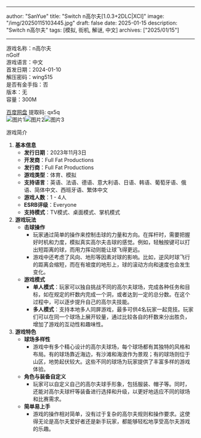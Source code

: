 
---
author: "SanYue"
title: "Switch n高尔夫[1.0.3+2DLC|XCI]"
image: "/img/20250115103445.jpg"
draft: false
date: 2025-01-15
description: "Switch n高尔夫"
tags: [模拟, 街机, 解谜, 中文]
archives: ["2025/01/15"]

---

游戏名称：n高尔夫   
nGolf    
游戏语言：中文  
首发日期：2024-01-10  
解压密码：wing515  
是否有金手指：否  
版本：无   
容量：300M

[百度网盘](https://pan.baidu.com/s/1CWqKadqV387BYIPSOV8M0Q) 提取码: qx5q  
![图片1](/img/20250114181623.png)![图片2](/img/20250114181602.png)![图片3](/img/20250114181541.png)  

游戏简介  
1. **基本信息**
   - **发行日期**：2023年11月3日
   - **开发商**：Full Fat Productions
   - **发行商**：Full Fat Productions
   - **游戏类型**：体育、模拟
   - **支持语言**：英语、法语、德语、意大利语、日语、韩语、葡萄牙语、俄语、简体中文、西班牙语、繁体中文
   - **游戏人数**：1 - 4人
   - **ESRB评级**：Everyone
   - **支持模式**：TV模式、桌面模式、掌机模式
2. **游戏玩法**
   - **击球操作**
     - 玩家通过简单的操作来控制击球的力量和方向。在挥杆时，需要把握好时机和力度，模拟真实高尔夫击球的感觉。例如，轻触按键可以打出短距离的球，而用力挥动则能让球飞得更远。
     - 游戏中还考虑了风向、地形等因素对球的影响。比如，逆风时球飞行的距离会缩短，而在有坡度的地形上，球的滚动方向和速度也会发生变化。
   - **游戏模式**
     - **单人模式**：玩家可以独自挑战不同的高尔夫球场，完成各种任务和目标，如在规定的杆数内完成一个洞，或者达到一定的总分数。在这个过程中，可以逐步提升自己的高尔夫技能。
     - **多人模式**：支持本地多人同屏游戏，最多可供4名玩家一起竞技。玩家们可以在同一个球场上展开较量，通过比较各自的杆数来分出胜负，增加了游戏的互动性和趣味性。
3. **游戏特色**
   - **球场多样性**
     - 游戏中有多个精心设计的高尔夫球场，每个球场都有其独特的风格和布局。有的球场靠近海边，有沙滩和海浪作为景观；有的球场则位于山区，地势起伏较大。这些不同的球场为玩家提供了丰富多样的游戏体验。
   - **角色与装备自定义**
     - 玩家可以自定义自己的高尔夫球手形象，包括服装、帽子等。同时，还能对高尔夫球杆等装备进行选择和升级，以更好地适应不同的球场和比赛需求。
   - **简单易上手**
     - 游戏的操作相对简单，没有过于复杂的高尔夫规则和操作要求。这使得无论是高尔夫爱好者还是新手玩家，都能够轻松地享受高尔夫游戏的乐趣。
